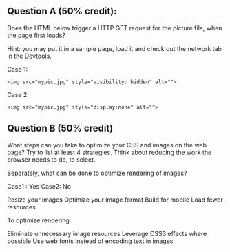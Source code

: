 ## Question A (50% credit): 

Does the HTML below trigger a HTTP GET request for the picture file, when the page first loads?  

Hint: you may put it in a sample page, load it and check out the network tab in the Devtools.

Case 1:
    
    <img src="mypic.jpg" style="visibility: hidden" alt="">

Case 2:
    
    <img src="mypic.jpg" style="display:none" alt="">


## Question B (50% credit)

What steps can you take to optimize your CSS and images on the web page?  Try to list at least 4 strategies. Think about reducing the work the browser needs to do, to select.  

Separately, what can be done to optimize rendering of images?



Case1 : Yes
Case2: No

Resize your images
Optimize your image format
Build for mobile
Load fewer resources


To optimize rendering: 

Eliminate unnecessary image resources
Leverage CSS3 effects where possible
Use web fonts instead of encoding text in images





